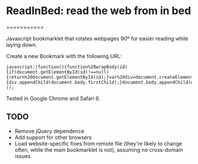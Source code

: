 # ReadInBed: read the web from in bed
===========

Javascript bookmarklet that rotates webpages 90º for easier reading while laying down. 


Create a new Bookmark with the following URL:

    javascript:(function(){function%20wrapBody(id){if(document.getElementById(id)!==null){return%20document.getElementById(id);}var%20div=document.createElement('div');div.id=id;while(document.body.firstChild){div.appendChild(document.body.firstChild);}document.body.appendChild(div);return%20div;}var%20inner_wrapper=wrapBody('wrap_rotate_inner');var%20outer_wrapper=wrapBody('wrap_rotate');inner_wrapper.style.float='right';var%20width=wrap_rotate_inner.offsetWidth;var%20height=wrap_rotate_inner.offsetHeight;inner_wrapper.style.float='';inner_wrapper.style.webkitTransform='rotateZ(-90deg)';inner_wrapper.style.webkitTransformOriginX='100%';inner_wrapper.style.webkitTransformOriginY='0%';inner_wrapper.style.position='relative';inner_wrapper.style.left='-100%';outer_wrapper.style.height=width+'px';outer_wrapper.style.overflowY='hidden';inner_wrapper.style.float='right';})();

Tested in Google Chrome and Safari 6.

## TODO
* Remove jQuery dependence
* Add support for other browsers
* Load website-specific fixes from remote file (they're likely to change often, while the main bookmarklet is not), assuming no cross-domain issues.
